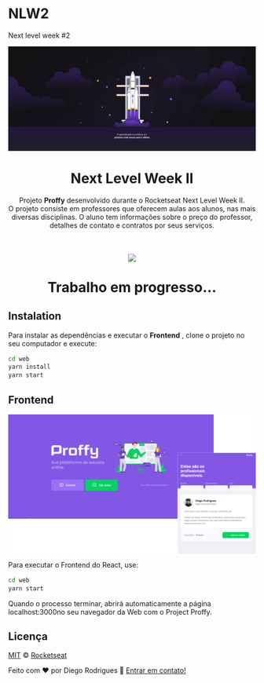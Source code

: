 # NLW2
Next level week #2


<img src="web/src/assets/images/NLW-02.jpg" align="center"></img>
<h1 align="center">Next Level Week II</h1>
<p align="center">Projeto <strong>Proffy</strong> desenvolvido durante o Rocketseat Next Level Week II.
  <br/>
O projeto consiste em professores que oferecem aulas aos alunos, nas mais diversas disciplinas. O aluno tem informações sobre o preço do professor, detalhes de contato e contratos por seus serviços.
</p>

<!-- <p align="center">
  <a aria-label="NodeJs version" href="https://github.com/nodejs/node/blob/master/doc/changelogs/CHANGELOG_V12.md#12.14.1">
    <img src="https://img.shields.io/badge/node.js@lts-12.14.1-informational?logo=Node.JS"></img>
  </a>
  <a aria-label="ReactJs version" href="https://github.com/facebook/react/blob/master/CHANGELOG.md#16120-november-14-2019">
    <img src="https://img.shields.io/badge/react-16.12.0-informational?logo=react"></img>
  </a>
</p> -->
<h1 align="center">
  <img src="web/src/assets/images/algoritmo.gif"></img>
  <p align="center"> <strong></strong>Trabalho em progresso... </p>
</h1>

## Instalation
Para instalar as dependências e executar o **Frontend** , clone o projeto no seu computador e execute:
```bash
cd web
yarn install
yarn start
```

## Frontend

<img align="center" src="web/src/assets/images/proffy.png"></img>

Para executar o Frontend do React, use:
```bash
cd web
yarn start
```
Quando o processo terminar, abrirá automaticamente a página localhost:3000no seu navegador da Web com o Project Proffy.


## Licença

[MIT](./LICENSE) &copy; [Rocketseat](https://rocketseat.com.br/)

Feito com ♥ por Diego Rodrigues :wave: [Entrar em contato!](https://www.linkedin.com/in/diego-rodrigues-14925850/)
